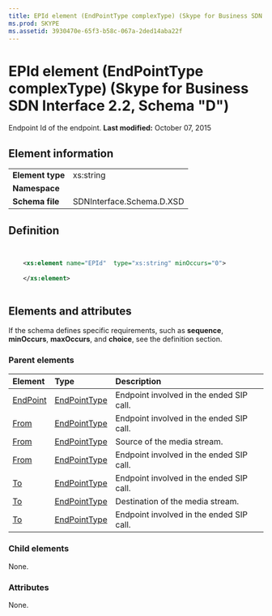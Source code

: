 ```yaml
---
title: EPId element (EndPointType complexType) (Skype for Business SDN Interface 2.2, Schema "D")
ms.prod: SKYPE
ms.assetid: 3930470e-65f3-b58c-067a-2ded14aba22f
---
```



# EPId element (EndPointType complexType) (Skype for Business SDN Interface 2.2, Schema "D")
Endpoint Id of the endpoint. 
 **Last modified:** October 07, 2015
  
    
    


## Element information


|||
|:-----|:-----|
|**Element type**|xs:string |
|**Namespace**||
|**Schema file**|SDNInterface.Schema.D.XSD |
   

## Definition


```XML


    <xs:element name="EPId"  type="xs:string" minOccurs="0">
    
    </xs:element>
  
```


## Elements and attributes

If the schema defines specific requirements, such as **sequence**, **minOccurs**, **maxOccurs**, and **choice**, see the definition section. 
  
    
    

### Parent elements



|**Element**|**Type**|**Description**|
|:-----|:-----|:-----|
| [EndPoint](endpoint-element-endedtype-complextype.md)| [EndPointType](endpointtype-complextype.md)|Endpoint involved in the ended SIP call. |
| [From](from-element-endedtype-complextype.md)| [EndPointType](endpointtype-complextype.md)|Endpoint involved in the ended SIP call. |
| [From](from-element-startorupdatetype-complextype.md)| [EndPointType](endpointtype-complextype.md)|Source of the media stream. |
| [From](from-element-errortype-complextype.md)| [EndPointType](endpointtype-complextype.md)|Endpoint involved in the ended SIP call. |
| [To](to-element-endedtype-complextype.md)| [EndPointType](endpointtype-complextype.md)|Endpoint involved in the ended SIP call. |
| [To](to-element-startorupdatetype-complextype.md)| [EndPointType](endpointtype-complextype.md)|Destination of the media stream. |
| [To](to-element-errortype-complextype.md)| [EndPointType](endpointtype-complextype.md)|Endpoint involved in the ended SIP call. |
   

### Child elements

None. 
  
    
    

### Attributes

None. 
  
    
    

